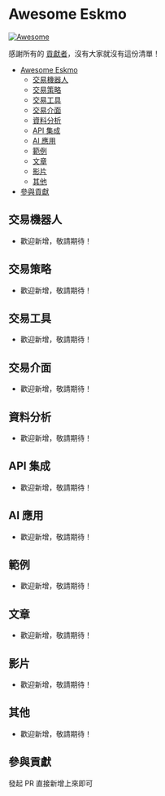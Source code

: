 # Awesome Eskmo

[![Awesome](https://cdn.rawgit.com/sindresorhus/awesome/d7305f38d29fed78fa85652e3a63e154dd8e8829/media/badge.svg)](https://github.com/sindresorhus/awesome)

感謝所有的 [貢獻者](https://github.com/ProjectEskmo/awesome-eskmo/graphs/contributors)，沒有大家就沒有這份清單！

- [Awesome Eskmo](#awesome-eskmo)
  - [交易機器人](#交易機器人)
  - [交易策略](#交易策略)
  - [交易工具](#交易工具)
  - [交易介面](#交易介面)
  - [資料分析](#資料分析)
  - [API 集成](#API-集成)
  - [AI 應用](#AI-應用)
  - [範例](#範例)
  - [文章](#文章)
  - [影片](#影片)
  - [其他](#其他)
- [參與貢獻](#參與貢獻)

## 交易機器人

- 歡迎新增，敬請期待！

## 交易策略

- 歡迎新增，敬請期待！

## 交易工具

- 歡迎新增，敬請期待！

## 交易介面

- 歡迎新增，敬請期待！

## 資料分析

- 歡迎新增，敬請期待！

## API 集成

- 歡迎新增，敬請期待！

## AI 應用

- 歡迎新增，敬請期待！

## 範例

- 歡迎新增，敬請期待！

## 文章

- 歡迎新增，敬請期待！

## 影片

- 歡迎新增，敬請期待！

## 其他

- 歡迎新增，敬請期待！

## 參與貢獻

發起 PR 直接新增上來即可